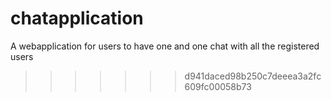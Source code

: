 
# chatapplication
A webapplication for users to have one and one chat with all the registered users
>>>>>>> d941daced98b250c7deeea3a2fc609fc00058b73
